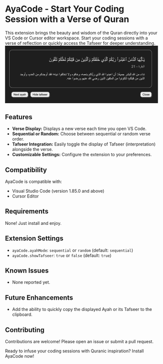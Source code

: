 # AyaCode - Start Your Coding Session with a Verse of Quran

This extension brings the beauty and wisdom of the Quran directly into your VS Code or Cursor editor workspace. Start your coding sessions with a verse of reflection or quickly access the Tafseer for deeper understanding.
![snapshot](./docs/snapshots/image.png)

## Features

- **Verse Display:** Displays a new verse each time you open VS Code.
- **Sequential or Random:** Choose between sequential or random verse order.
- **Tafseer Integration:** Easily toggle the display of Tafseer (interpretation) alongside the verse.
- **Customizable Settings:** Configure the extension to your preferences.

## Compatibility

AyaCode is compatible with:

- Visual Studio Code (version 1.85.0 and above)
- Cursor Editor

## Requirements

None! Just install and enjoy.

## Extension Settings

- `ayaCode.ayahMode`: `sequential` or `random` (default: `sequential`)
- `ayaCode.showTafseer`: `true` or `false` (default: `true`)

## Known Issues

- None reported yet.

## Future Enhancements

- Add the ability to quickly copy the displayed Ayah or its Tafseer to the clipboard.

## Contributing

Contributions are welcome! Please open an issue or submit a pull request.

Ready to infuse your coding sessions with Quranic inspiration? Install AyaCode now!
